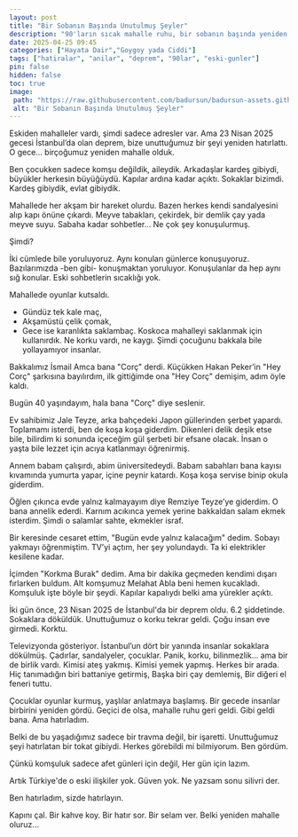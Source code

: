 ```yaml
---
layout: post
title: "Bir Sobanın Başında Unutulmuş Şeyler"
description: "90'ların sıcak mahalle ruhu, bir sobanın başında yeniden can buluyor. Unutulan komşuluklar, çocukluk oyunları ve iç ısıtan anılar; 23 Nisan gecesiyle birlikte hafızalara geri dönüyor. Karanlıkta parlayan bir geçmiş..."
date: 2025-04-25 09:45
categories: ["Hayata Dair","Goygoy yada Ciddi"]
tags: ["hatiralar", "anilar", "deprem", "90lar", "eski-gunler"]
pin: false
hidden: false
toc: true
image:
 path: "https://raw.githubusercontent.com/badursun/badursun-assets.github.io/refs/heads/main/img/bir-sobanin-basinda-unutulmus-seyler-2025.webp"
 alt: "Bir Sobanın Başında Unutulmuş Şeyler"
---
```


Eskiden mahalleler vardı, şimdi sadece adresler var. 
Ama 23 Nisan 2025 gecesi İstanbul’da olan deprem, bize unuttuğumuz bir şeyi yeniden hatırlattı. 
O gece... birçoğumuz yeniden mahalle olduk.

Ben çocukken sadece komşu değildik, aileydik. 
Arkadaşlar kardeş gibiydi, büyükler herkesin büyüğüydü. 
Kapılar ardına kadar açıktı. 
Sokaklar bizimdi.
Kardeş gibiydik, evlat gibiydik.

Mahallede her akşam bir hareket olurdu. 
Bazen herkes kendi sandalyesini alıp kapı önüne çıkardı.
Meyve tabakları, çekirdek, bir demlik çay yada meyve suyu. 
Sabaha kadar sohbetler... Ne çok şey konuşulurmuş. 

Şimdi?

İki cümlede bile yoruluyoruz. Aynı konuları günlerce konuşuyoruz.
Bazılarımızda -ben gibi- konuşmaktan yoruluyor.
Konuşulanlar da hep aynı sığ konular. Eski sohbetlerin sıcaklığı yok.

Mahallede oyunlar kutsaldı. 
- Gündüz tek kale maç, 
- Akşamüstü çelik çomak, 
- Gece ise karanlıkta saklambaç. 
Koskoca mahalleyi saklanmak için kullanırdık. 
Ne korku vardı, ne kaygı. 
Şimdi çocuğunu bakkala bile yollayamıyor insanlar.

Bakkalımız İsmail Amca bana "Corç" derdi. 
Küçükken Hakan Peker’in "Hey Corç" şarkısına bayılırdım, ilk gittiğimde ona "Hey Corç" demişim, adım öyle kaldı.

Bugün 40 yaşındayım, hala bana "Corç" diye seslenir.

Ev sahibimiz Jale Teyze, arka bahçedeki Japon güllerinden şerbet yapardı. 
Toplamamı isterdi, ben de koşa koşa giderdim. 
Dikenleri delik deşik etse bile, bilirdim ki sonunda içeceğim gül şerbeti bir efsane olacak. 
İnsan o yaşta bile lezzet için acıya katlanmayı öğrenirmiş.

Annem babam çalışırdı, abim üniversitedeydi. 
Babam sabahları bana kayısı kıvamında yumurta yapar, içine peynir katardı. 
Koşa koşa servise binip okula giderdim. 

Öğlen çıkınca evde yalnız kalmayayım diye Remziye Teyze’ye giderdim. 
O bana annelik ederdi. 
Karnım acıkınca yemek yerine bakkaldan salam ekmek isterdim. 
Şimdi o salamlar sahte, ekmekler israf.

Bir keresinde cesaret ettim, "Bugün evde yalnız kalacağım" dedim. 
Sobayı yakmayı öğrenmiştim. 
TV’yi açtım, her şey yolundaydı. 
Ta ki elektrikler kesilene kadar.

İçimden "Korkma Burak" dedim. 
Ama bir dakika geçmeden kendimi dışarı fırlarken buldum. 
Alt komşumuz Melahat Abla beni hemen kucakladı. 
Komşuluk işte böyle bir şeydi.
Kapılar kapalıydı belki ama yürekler açıktı.

İki gün önce, 23 Nisan 2025 de İstanbul'da bir deprem oldu. 6.2 şiddetinde.
Sokaklara döküldük. Unuttuğumuz o korku tekrar geldi.
Çoğu insan eve girmedi. Korktu.

Televizyonda gösteriyor.
İstanbul’un dört bir yanında insanlar sokaklara dökülmüş. 
Çadırlar, sandalyeler, çocuklar.
Panik, korku, bilinmezlik... ama bir de birlik vardı. 
Kimisi ateş yakmış. Kimisi yemek yapmış.
Herkes bir arada.
Hiç tanımadığın biri battaniye getirmiş, 
Başka biri çay demlemiş, 
Bir diğeri el feneri tuttu.

Çocuklar oyunlar kurmuş, yaşlılar anlatmaya başlamış.
Bir gecede insanlar birbirini yeniden gördü. 
Geçici de olsa, mahalle ruhu geri geldi.
Gibi geldi bana. Ama hatırladım.

Belki de bu yaşadığımız sadece bir travma değil, bir işaretti. 
Unuttuğumuz şeyi hatırlatan bir tokat gibiydi.
Herkes görebildi mi bilmiyorum. Ben gördüm.

Çünkü komşuluk sadece afet günleri için değil, 
Her gün için lazım.

Artık Türkiye'de o eski ilişkiler yok. Güven yok.
Ne yazsam sonu silivri der.

Ben hatırladım, sizde hatırlayın.

Kapını çal. 
Bir kahve koy. 
Bir hatır sor. 
Bir selam ver.
Belki yeniden mahalle oluruz...